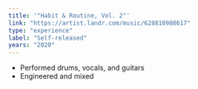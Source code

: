 ```yaml
---
title: '"Habit & Routine, Vol. 2"'
link: "https://artist.landr.com/music/628810988617"
type: "experience"
label: "Self-released"
years: "2020"
---
```


- Performed drums, vocals, and guitars
- Engineered and mixed
